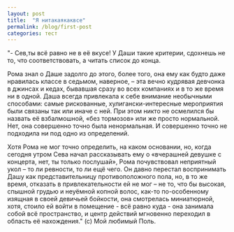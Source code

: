 ```yaml
---
layout: post
title:  "Я нитакаякаквсе"
permalink: /blog/first-post
categories: тест
---
```

"- Сев,ты всё равно не в её вкусе! У Даши такие критерии, сдохнешь не то, что соответствовать, а читать список до конца.


Рома знал о Даше задолго до этого, более того, она ему как будто даже нравилась классе в седьмом, наверное, – эта вечно кудрявая девчонка в джинсах и кедах, бывавшая сразу во всех компаниях и в то же время ни в одной. Даша всегда привлекала к себе внимание необычными способами: самые рискованные, хулигански-интересные мероприятия были связаны так или иначе с ней. При этом никто не осмелился бы назвать её взбалмошной, «без тормозов» или же просто нормальной. Нет, она совершенно точно была ненормальная. И совершенно точно не подходила ни под одно из определений. 

Хотя Рома не мог точно определить, на каком основании, но, когда сегодня утром Сева начал рассказывать ему о «вчерашней девушке с концерта, нет, ты только послушай», Рома почувствовал неприятный укол – то ли ревности, то ли ещё чего. Он давно перестал воспринимать Дашу как представительницу противоположного пола, но, в то же время, отказать в привлекательности ей не мог – не то, что бы высокая, спышной грудью и неуёмной копной волос, как-то по-особенному изящная в своей девичьей бойкости, она смотрелась миниатюрной, хотя, стоило ей войти в помещение - всё равно куда - она занимала собой всё пространство, и центр действий мгновенно переходил в область её нахождения." (с) Мой любимый Поль.
